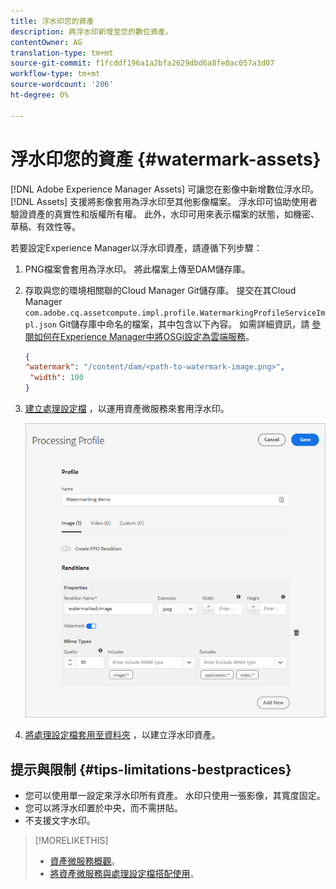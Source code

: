 ```yaml
---
title: 浮水印您的資產
description: 將浮水印新增至您的數位資產。
contentOwner: AG
translation-type: tm+mt
source-git-commit: f1fcddf196a1a2bfa2629dbd6a8fe0ac057a3d07
workflow-type: tm+mt
source-wordcount: '206'
ht-degree: 0%

---
```



# 浮水印您的資產 {#watermark-assets}

[!DNL Adobe Experience Manager Assets] 可讓您在影像中新增數位浮水印。 [!DNL Assets] 支援將影像套用為浮水印至其他影像檔案。 浮水印可協助使用者驗證資產的真實性和版權所有權。 此外，水印可用來表示檔案的狀態，如機密、草稿、有效性等。

若要設定Experience Manager以浮水印資產，請遵循下列步驟：

1. PNG檔案會套用為浮水印。 將此檔案上傳至DAM儲存庫。

1. 存取與您的環境相關聯的Cloud Manager Git儲存庫。 提交在其Cloud Manager `com.adobe.cq.assetcompute.impl.profile.WatermarkingProfileServiceImpl.json` Git儲存庫中命名的檔案，其中包含以下內容。 如需詳細資訊，請 [參閱如何在Experience Manager中將OSGi設定為雲端服務](/help/implementing/deploying/configuring-osgi.md)。

   ```json
   {
   "watermark": "/content/dam/<path-to-watermark-image.png>",
    "width": 100
   }
   ```

1. [建立處理設定檔](/help/assets/asset-microservices-configure-and-use.md#create-custom-profile) ，以運用資產微服務來套用浮水印。

   ![建立浮水印的資產處理設定檔](assets/watermark-processing-profile.png)

1. [將處理設定檔套用至資料夾](/help/assets/asset-microservices-configure-and-use.md#use-profiles) ，以建立浮水印資產。

## 提示與限制 {#tips-limitations-bestpractices}

* 您可以使用單一設定來浮水印所有資產。 水印只使用一張影像，其寬度固定。
* 您可以將浮水印置於中央，而不需拼貼。
* 不支援文字水印。

>[!MORELIKETHIS]
>
>* [資產微服務概觀](/help/assets/asset-microservices-overview.md)。
>* [將資產微服務與處理設定檔搭配使用](/help/assets/asset-microservices-configure-and-use.md)。

